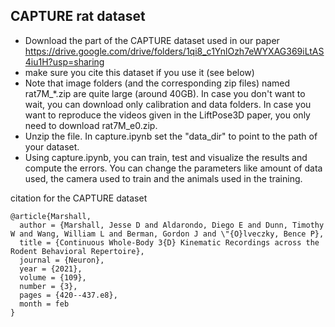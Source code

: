 ## CAPTURE rat dataset
- Download the part of the CAPTURE dataset used in our paper https://drive.google.com/drive/folders/1qi8_c1YnlOzh7eWYXAG369iLtAS4iu1H?usp=sharing
- make sure you cite this dataset if you use it (see below)
- Note that image folders (and the corresponding zip files) named rat7M_*.zip are quite large (around 40GB). In case you don't want to wait, you can download only calibration and data folders. In case you want to reproduce the videos given in the LiftPose3D paper, you only need to download rat7M_e0.zip.
- Unzip the file. In capture.ipynb set the "data_dir" to point to the path of your dataset.
- Using capture.ipynb, you can train, test and visualize the results and compute the errors. You can change the parameters like amount of data used, the camera used to train and the animals used in the training.

citation for the CAPTURE dataset

```
@article{Marshall,
  author = {Marshall, Jesse D and Aldarondo, Diego E and Dunn, Timothy W and Wang, William L and Berman, Gordon J and \"{O}lveczky, Bence P},
  title = {Continuous Whole-Body 3{D} Kinematic Recordings across the Rodent Behavioral Repertoire},
  journal = {Neuron},
  year = {2021},
  volume = {109},
  number = {3},
  pages = {420--437.e8},
  month = feb
}
```
